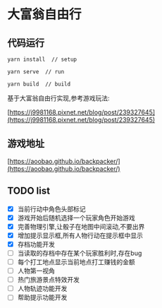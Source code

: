 # 大富翁自由行

## 代码运行
```
yarn install  // setup

yarn serve  // run

yarn build  // build
```
基于大富翁自由行实现,参考游戏玩法:

[https://j9981168.pixnet.net/blog/post/239327645](https://j9981168.pixnet.net/blog/post/239327645)

## 游戏地址

[https://aoobao.github.io/backpacker/](https://aoobao.github.io/backpacker/)

## TODO list

- [x] 当前行动中角色头部标记
- [x] 游戏开始后随机选择一个玩家角色开始游戏
- [x] 完善物理引擎,让骰子在地图中间滚动,不要出界
- [x] 增加提示显示框,所有人物行动在提示框中显示
- [x] 存档功能开发
- [ ] 当读取的存档中存在某个玩家胜利时,存在bug
- [ ] 每个打工地点显示当前地点打工赚钱的金额
- [ ] 人物第一视角
- [ ] 热门旅游景点特效开发
- [ ] 人物轨迹功能开发
- [ ] 帮助提示功能开发
